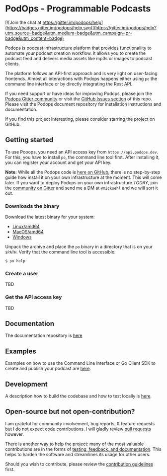# PodOps - Programmable Podcasts

[![Join the chat at https://gitter.im/podops/help](https://badges.gitter.im/podops/help.svg)](https://gitter.im/podops/help?utm_source=badge&utm_medium=badge&utm_campaign=pr-badge&utm_content=badge)

Podops is podcast infrastructure platform that provides functionallity to automate your podcast creation workflow. It allows you to create the podcast feed and delivers media assets like mp3s or images to podcast clients. 

The platform follows an API-first approach and is very light on user-facing frontends. Almost all interactions with Podops happens either using `po` the command line interface or by directly integrating the Rest API.

If you need support or have ideas for improving Podops, please join the [Podops Gitter community](https://gitter.im/podops/) or visit the [GitHub Issues section](https://github.com/podops/podops/issues) of this repo. Please visit the Podops document repository for installation instructions and documentation.

If you find this project interesting, please consider starring the project on GitHub.

## Getting started

To use Pooops, you need an API access key from `https://api.podops.dev`. For this, you have to install `po`, the command line tool first. After installing it, you can register your account and get your API key.

**Note:** While all the Podops code is [here on GitHub](https://github.com/podops), there is no step-by-step guide how install it on your own infrastructure at the moment. This will come later. If you want to deploy Podops on your own infrastructure *TODAY*, join the [community on Gitter](https://gitter.im/podops/) and send me a DM at `@mickuehl` and we will sort it out.

### Downloads the binary

Download the latest binary for your system:

* [Linux/amd64](https://storage.googleapis.com/cdn.podops.dev/downloads/cli-0.9.7/po-linux-0.9.7.gz)
* [MacOS/amd64](https://storage.googleapis.com/cdn.podops.dev/downloads/cli-0.9.7/po-mac-0.9.7.gz)
* [Windows](https://storage.googleapis.com/cdn.podops.dev/downloads/cli-0.9.7/po-windows-0.9.7.zip)

Unpack the archive and place the `po` binary in a directory that is on your `$PATH`. Verify that the command line tool is accessible:

```shell
$ po help
```

### Create a user

TBD

### Get the API access key

TBD 
## Documentation
The documentation repository is [here](/docs)

## Examples
Examples on how to use the Command Line Interface or Go Client SDK to create and publish your podcast are [here](/docs/tutorial).

## Development
A description how to build the codebase and how to test locally is [here](/docs/development.md).

## Open-source but not open-contribution?

I am grateful for community involvement, bug reports, & feature requests but I do not expect code contributions. I will gladly review [pull requests](https://github.com/podops/podops/pulls) however.

There is another way to help the project: many of the most valuable contributions are in the forms of [testing, feedback, and documentation](https://github.com/podops/podops/issues). This helps to harden the software and streamlines its usage for other users.

Should you wish to contribute, please review the [contribution guidelines](/docs/contributing.md) first.